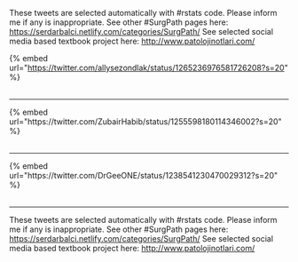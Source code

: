 

These tweets are selected automatically with #rstats code. Please inform me if any is inappropriate.
See other #SurgPath pages here: https://serdarbalci.netlify.com/categories/SurgPath/ 
See selected social media based textbook project here: http://www.patolojinotlari.com/

{% embed url="https://twitter.com/allysezondlak/status/1265236976581726208?s=20" %}<br>
<br>
<hr>
{% embed url="https://twitter.com/ZubairHabib/status/1255598180114346002?s=20" %}<br>
<br>
<hr>
{% embed url="https://twitter.com/DrGeeONE/status/1238541230470029312?s=20" %}<br>
<br>
<hr>


These tweets are selected automatically with #rstats code. Please inform me if any is inappropriate.
See other #SurgPath pages here: https://serdarbalci.netlify.com/categories/SurgPath/ 
See selected social media based textbook project here: http://www.patolojinotlari.com/
